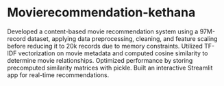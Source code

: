 # Movierecommendation-kethana

Developed a content-based movie recommendation system using a 97M-record dataset, applying data preprocessing, cleaning, and feature scaling before reducing it to 20k records due to memory constraints. Utilized TF-IDF vectorization on movie metadata and computed cosine similarity to determine movie relationships. Optimized performance by storing precomputed similarity matrices with pickle. Built an interactive Streamlit app for real-time recommendations.
